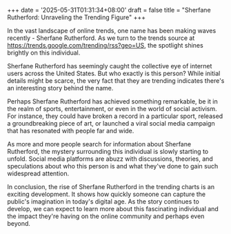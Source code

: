 +++
date = '2025-05-31T01:31:34+08:00'
draft = false
title = "Sherfane Rutherford: Unraveling the Trending Figure"
+++

In the vast landscape of online trends, one name has been making waves recently - Sherfane Rutherford. As we turn to the trends source at https://trends.google.com/trending/rss?geo=US, the spotlight shines brightly on this individual.

Sherfane Rutherford has seemingly caught the collective eye of internet users across the United States. But who exactly is this person? While initial details might be scarce, the very fact that they are trending indicates there's an interesting story behind the name.

Perhaps Sherfane Rutherford has achieved something remarkable, be it in the realm of sports, entertainment, or even in the world of social activism. For instance, they could have broken a record in a particular sport, released a groundbreaking piece of art, or launched a viral social media campaign that has resonated with people far and wide.

As more and more people search for information about Sherfane Rutherford, the mystery surrounding this individual is slowly starting to unfold. Social media platforms are abuzz with discussions, theories, and speculations about who this person is and what they've done to gain such widespread attention.

In conclusion, the rise of Sherfane Rutherford in the trending charts is an exciting development. It shows how quickly someone can capture the public's imagination in today's digital age. As the story continues to develop, we can expect to learn more about this fascinating individual and the impact they're having on the online community and perhaps even beyond.